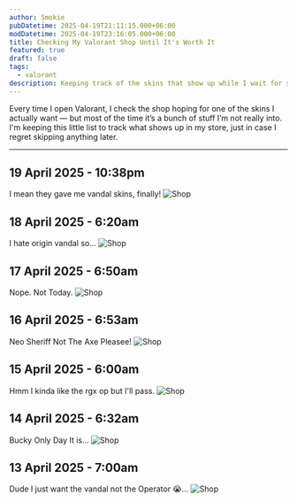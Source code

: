 ```yaml
---
author: Smokie
pubDatetime: 2025-04-19T21:11:15.000+06:00
modDatetime: 2025-04-19T23:16:05.000+06:00
title: Checking My Valorant Shop Until It's Worth It
featured: true
draft: false
tags:
  - valorant
description: Keeping track of the skins that show up while I wait for something actually worth spending on. The skins I want are mostly the Spectrum Classic, Prelude to Chaos Vandal and Neo-Frontier Sheriff.
---
```


Every time I open Valorant, I check the shop hoping for one of the skins I actually want — but most of the time it’s a bunch of stuff I’m not really into. I'm keeping this little list to track what shows up in my store, just in case I regret skipping anything later.

---

## 19 April 2025 - 10:38pm

I mean they gave me vandal skins, finally!
![Shop](@/assets/images/_2025/my-valorant-shop/shop7.png)

## 18 April 2025 - 6:20am

I hate origin vandal so...
![Shop](@/assets/images/_2025/my-valorant-shop/shop6.png)

## 17 April 2025 - 6:50am

Nope. Not Today.
![Shop](@/assets/images/_2025/my-valorant-shop/shop5.png)

## 16 April 2025 - 6:53am

Neo Sheriff Not The Axe Pleasee!
![Shop](@/assets/images/_2025/my-valorant-shop/shop4.png)

## 15 April 2025 - 6:00am

Hmm I kinda like the rgx op but I'll pass.
![Shop](@/assets/images/_2025/my-valorant-shop/shop3.png)

## 14 April 2025 - 6:32am

Bucky Only Day It is...
![Shop](@/assets/images/_2025/my-valorant-shop/shop2.png)

## 13 April 2025 - 7:00am

Dude I just want the vandal not the Operator 😭...
![Shop](@/assets/images/_2025/my-valorant-shop/shop1.png)
